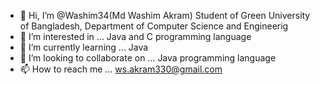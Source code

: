 - 👋 Hi, I’m @Washim34(Md Washim Akram) Student of Green University of Bangladesh, Department of Computer Science and Engineerig
- 👀 I’m interested in ... Java and C programming language
- 🌱 I’m currently learning ... Java
- 💞️ I’m looking to collaborate on ... Java programming language
- 📫 How to reach me ... ws.akram330@gmail.com

<!---
Washim34/Washim34 is a ✨ special ✨ repository because its `README.md` (this file) appears on your GitHub profile.
You can click the Preview link to take a look at your changes.
--->

